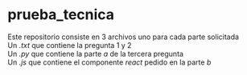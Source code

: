 # prueba_tecnica
Este repositorio consiste en 3 archivos uno para cada parte solicitada  
Un _.txt_ que contiene la pregunta 1 y 2  
Un _.py_ que contiene la parte *a* de la tercera pregunta  
Un _.js_ que contiene el componente *react* pedido en la parte *b*
